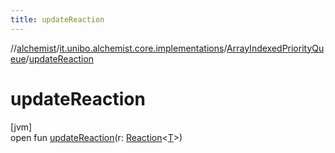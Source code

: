 ```yaml
---
title: updateReaction
---
```

//[alchemist](../../../index.html)/[it.unibo.alchemist.core.implementations](../index.html)/[ArrayIndexedPriorityQueue](index.html)/[updateReaction](update-reaction.html)



# updateReaction



[jvm]\
open fun [updateReaction](update-reaction.html)(r: [Reaction](../../it.unibo.alchemist.model.interfaces/-reaction/index.html)<[T](../-engine/index.html)>)




